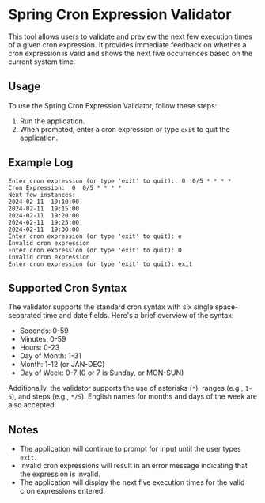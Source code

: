 # Spring Cron Expression Validator

This tool allows users to validate and preview the next few execution times of a given cron expression. It provides immediate feedback on whether a cron expression is valid and shows the next five occurrences based on the current system time.

## Usage

To use the Spring Cron Expression Validator, follow these steps:

1. Run the application.
2. When prompted, enter a cron expression or type `exit` to quit the application.

## Example Log

```plaintext
Enter cron expression (or type 'exit' to quit):  0  0/5 * * * *
Cron Expression:  0  0/5 * * * *
Next few instances:
2024-02-11  19:10:00
2024-02-11  19:15:00
2024-02-11  19:20:00
2024-02-11  19:25:00
2024-02-11  19:30:00
Enter cron expression (or type 'exit' to quit): e
Invalid cron expression
Enter cron expression (or type 'exit' to quit): 0
Invalid cron expression
Enter cron expression (or type 'exit' to quit): exit
```

## Supported Cron Syntax

The validator supports the standard cron syntax with six single space-separated time and date fields. Here's a brief overview of the syntax:

- Seconds:  0-59
- Minutes:  0-59
- Hours:  0-23
- Day of Month:  1-31
- Month:  1-12 (or JAN-DEC)
- Day of Week:  0-7 (0 or  7 is Sunday, or MON-SUN)

Additionally, the validator supports the use of asterisks (`*`), ranges (e.g., `1-5`), and steps (e.g., `*/5`). English names for months and days of the week are also accepted.

## Notes

- The application will continue to prompt for input until the user types `exit`.
- Invalid cron expressions will result in an error message indicating that the expression is invalid.
- The application will display the next five execution times for the valid cron expressions entered.
